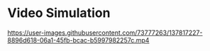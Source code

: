 # Video Simulation
https://user-images.githubusercontent.com/73777263/137817227-8896d618-06a1-45fb-bcac-b5997982257c.mp4
